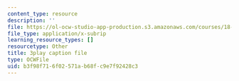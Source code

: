 ```yaml
---
content_type: resource
description: ''
file: https://ol-ocw-studio-app-production.s3.amazonaws.com/courses/18-01sc-single-variable-calculus-fall-2010/b3f98f716f02571ab68fc9e7f92428c3_cdRMY39EYbs.vtt
file_type: application/x-subrip
learning_resource_types: []
resourcetype: Other
title: 3play caption file
type: OCWFile
uid: b3f98f71-6f02-571a-b68f-c9e7f92428c3
---
```


